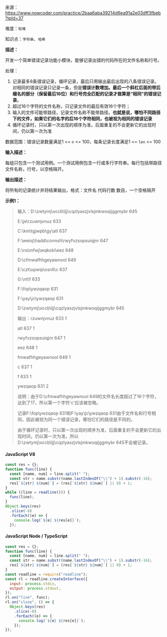 来源：<https://www.nowcoder.com/practice/2baa6aba39214d6ea91a2e03dff3fbeb?tpId=37>

难度：`较难`

知识点：`字符串`、`哈希`

**描述：**

开发一个简单错误记录功能小模块，能够记录出错的代码所在的文件名称和行号。

处理：

1. 记录最多8条错误记录，循环记录，最后只用输出最后出现的八条错误记录。对相同的错误记录只记录一条，但是**错误计数增加。最后一个斜杠后面的带后缀名的部分（保留最后16位）和行号完全匹配的记录才做算是“相同”的错误记录**。
2. 超过16个字符的文件名称，只记录文件的最后有效16个字符；
3. 输入的文件可能带路径，记录文件名称不能带路径。**也就是说，哪怕不同路径下的文件，如果它们的名字的后16个字符相同，也被视为相同的错误记录**
4. 循环记录时，只以第一次出现的顺序为准，后面重复的不会更新它的出现时间，仍以第一次为准

数据范围：错误记录数量满足1 <= `n` <= 100，每条记录长度满足1 <= `len` <= 100

**输入描述：**

每组只包含一个测试用例。一个测试用例包含一行或多行字符串。每行包括带路径文件名称，行号，以空格隔开。

**输出描述：**

将所有的记录统计并将结果输出，格式：文件名 代码行数 数目，一个空格隔开

**示例1：**

> 输入：D:\zwtymj\xccb\ljj\cqzlyaszjvlsjmkwoqijggmybr 645
>
> E:\je\rzuwnjvnuz 633
>
> C:\km\tgjwpb\gy\atl 637
>
> F:\weioj\hadd\connsh\rwyfvzsopsuiqjnr 647
>
> E:\ns\mfwj\wqkoki\eez 648
>
> D:\cfmwafhhgeyawnool 649
>
> E:\czt\opwip\osnll\c 637
>
> G:\nt\f 633
>
> F:\fop\ywzqaop 631
>
> F:\yay\jc\ywzqaop 631
>
> D:\zwtymj\xccb\ljj\cqzlyaszjvlsjmkwoqijggmybr 645
>
> 输出：rzuwnjvnuz 633 1
>
> atl 637 1
>
> rwyfvzsopsuiqjnr 647 1
>
> eez 648 1
>
> fmwafhhgeyawnool 649 1
>
> c 637 1
>
> f 633 1
>
> ywzqaop 631 2
>
> 说明：由于D:\cfmwafhhgeyawnool 649的文件名长度超过了16个字符，达到了17，所以第一个字符'c'应该被忽略。
>
> 记录F:\fop\ywzqaop 631和F:\yay\jc\ywzqaop 631由于文件名和行号相同，因此被视为同一个错误记录，哪怕它们的路径是不同的。
>
> 由于循环记录时，只以第一次出现的顺序为准，后面重复的不会更新它的出现时间，仍以第一次为准，所以D:\zwtymj\xccb\ljj\cqzlyaszjvlsjmkwoqijggmybr 645不会被记录。

<!-- tabs:start -->

#### **JavaScript V8**

```javascript
const res = {};
function func(line) {
  const [name, num] = line.split(" ");
  const str = name.substr(name.lastIndexOf("\\") + 1).substr(-16);
  res[`${str} ${num}`] = (res[`${str} ${num}`] || 0) + 1;
}
while ((line = readline())) {
  func(line);
}
Object.keys(res)
  .slice(-8)
  .forEach((e) => {
    console.log(`${e} ${res[e]}`);
  });
```

#### **JavaScript Node / TypeScript**

```javascript
const res = {};
function func(line) {
  const [name, num] = line.split(" ");
  const str = name.substr(name.lastIndexOf("\\") + 1).substr(-16);
  res[`${str} ${num}`] = (res[`${str} ${num}`] || 0) + 1;
}
const readline = require("readline");
const rl = readline.createInterface({
  input: process.stdin,
  output: process.stdout,
});
rl.on("line", func);
rl.on("close", () => {
  Object.keys(res)
    .slice(-8)
    .forEach((e) => {
      console.log(`${e} ${res[e]}`);
    });
});
```

<!-- tabs:end -->
